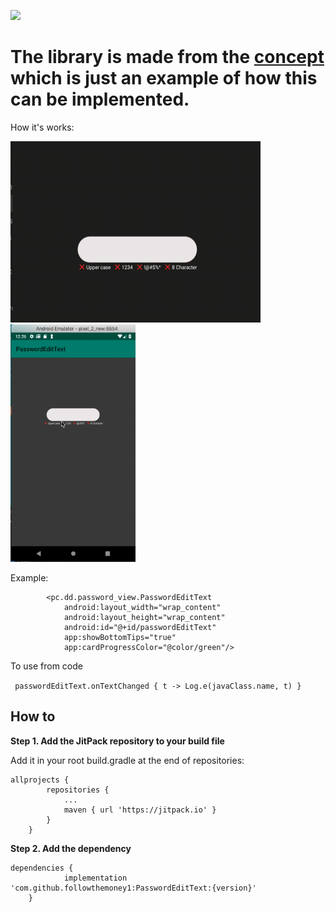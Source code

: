 [![](https://jitpack.io/v/followthemoney1/PasswordEditText.svg)](https://jitpack.io/#followthemoney1/PasswordEditText)

# The library is made from the [concept](https://www.uplabs.com/posts/password-strength-interaction) which is just an example of how this can be implemented. 

How it's works:

<img src="https://github.com/followthemoney1/PasswordEditText/blob/master/ScreenRecording20190408at1%20(3).gif" data-canonical-src="https://github.com/followthemoney1/PasswordEditText/blob/master/ScreenRecording20190408at1%20(3).gif?raw=true?raw=true" width="400" height="290" />


<img src="https://github.com/followthemoney1/PasswordEditText/blob/master/Screen%20Recording%202019-04-08%20at%2012.26.40.gif" data-canonical-src="https://github.com/followthemoney1/PasswordEditText/blob/master/Screen%20Recording%202019-04-08%20at%2012.26.40.gif?raw=true" width="200" height="380" />




Example:
```
        <pc.dd.password_view.PasswordEditText
            android:layout_width="wrap_content"
            android:layout_height="wrap_content"
            android:id="@+id/passwordEditText"
            app:showBottomTips="true"
            app:cardProgressColor="@color/green"/>
```
To use from code

``` passwordEditText.onTextChanged { t -> Log.e(javaClass.name, t) }```


## How to
**Step 1. Add the JitPack repository to your build file**

Add it in your root build.gradle at the end of repositories:
```
allprojects {
		repositories {
			...
			maven { url 'https://jitpack.io' }
		}
	}
 ```
**Step 2. Add the dependency**
```
dependencies {
	        implementation 'com.github.followthemoney1:PasswordEditText:{version}'
	}
```

